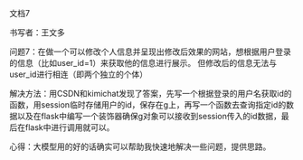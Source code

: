 文档7

书写者：王文多

问题7：在做一个可以修改个人信息并呈现出修改后效果的网站，想根据用户登录的信息（比如user_id=1）来获取他的信息进行展示。 但修改后的信息无法与user_id进行相连（即两个独立的个体）

解决方法：用CSDN和kimichat发现了答案，先写一个根据登录的用户名获取id的函数，用session临时存储用户的id，保存在g上，再写一个函数去查询指定id的数据以及在flask中编写一个装饰器确保g对象可以接收到session传入的id数据，最后在flask中进行调用就可以。

心得：大模型用的好的话确实可以帮助我快速地解决一些问题，提供思路。